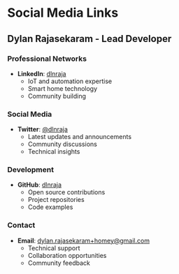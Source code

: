 # Social Media Links

## Dylan Rajasekaram - Lead Developer

### Professional Networks
- **LinkedIn**: [dlnraja](https://www.linkedin.com/in/dlnraja/)
  - IoT and automation expertise
  - Smart home technology
  - Community building

### Social Media
- **Twitter**: [@dlnraja](https://twitter.com/dlnraja)
  - Latest updates and announcements
  - Community discussions
  - Technical insights

### Development
- **GitHub**: [dlnraja](https://github.com/dlnraja)
  - Open source contributions
  - Project repositories
  - Code examples

### Contact
- **Email**: dylan.rajasekaram+homey@gmail.com
  - Technical support
  - Collaboration opportunities
  - Community feedback

